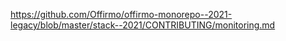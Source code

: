 https://github.com/Offirmo/offirmo-monorepo--2021-legacy/blob/master/stack--2021/CONTRIBUTING/monitoring.md
